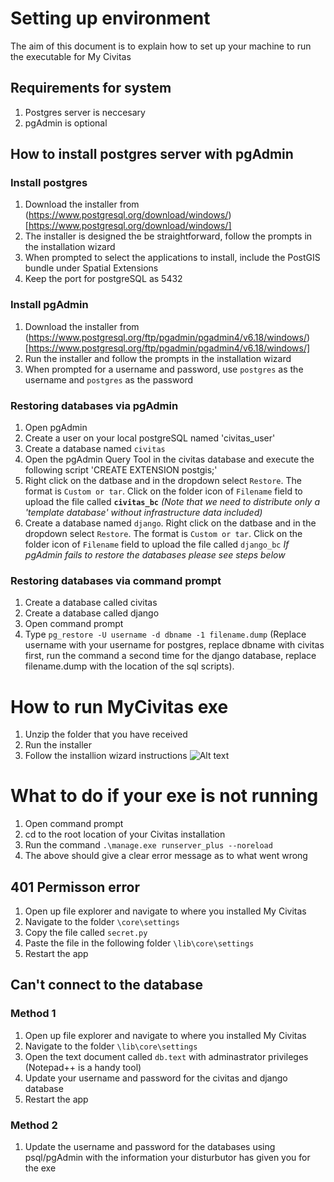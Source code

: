 # Setting up environment

The aim of this document is to explain how to set up your machine to run the executable for My Civitas

## Requirements for system
1. Postgres server is neccesary
2. pgAdmin is optional

## How to install postgres server with pgAdmin
### Install postgres
1. Download the installer from (https://www.postgresql.org/download/windows/)[https://www.postgresql.org/download/windows/] 
2. The installer is designed the be straightforward, follow the prompts in the installation wizard
3. When prompted to select the applications to install, include the PostGIS bundle under Spatial Extensions
4. Keep the port for postgreSQL as 5432

### Install pgAdmin
1. Download the installer from (https://www.postgresql.org/ftp/pgadmin/pgadmin4/v6.18/windows/)[https://www.postgresql.org/ftp/pgadmin/pgadmin4/v6.18/windows/]
2. Run the installer and follow the prompts in the installation wizard
3. When prompted for a username and password, use `postgres` as the username and `postgres` as the password 

### Restoring databases via pgAdmin
1. Open pgAdmin
2. Create a user on your local postgreSQL named 'civitas_user'
3. Create a database named `civitas`
4. Open the pgAdmin Query Tool in the civitas database and execute the following script 'CREATE EXTENSION postgis;'
5. Right click on the datbase and in the dropdown select `Restore`. The format is `Custom or tar`. Click on the folder icon of `Filename` field to upload the file called **`civitas_bc`** _(Note that we need to distribute only a 'template database' without infrastructure data included)_
7. Create a database named `django`. Right click on the datbase and in the dropdown select `Restore`. The format is `Custom or tar`. Click on the folder icon of `Filename` field to upload the file called `django_bc`
*If pgAdmin fails to restore the databases please see steps below*

### Restoring databases via command prompt
1. Create a database called civitas
2. Create a database called django
3. Open command prompt
4. Type `pg_restore -U username -d dbname -1 filename.dump` (Replace username with your username for postgres, replace dbname with civitas first, run the command a second time for the django database, replace filename.dump with the location of the sql scripts).

# How to run MyCivitas exe
1. Unzip the folder that you have received
2. Run the installer
3. Follow the installion wizard instructions
![Alt text](./documentation/setup2.png)

# What to do if your exe is not running
1. Open command prompt
2. cd to the root location of your Civitas installation
3. Run the command `.\manage.exe runserver_plus --noreload`
4. The above should give a clear error message as to what went wrong

## 401 Permisson error
1. Open up file explorer and navigate to where you installed My Civitas
2. Navigate to the folder `\core\settings`
3. Copy the file called `secret.py`
4. Paste the file in the following folder `\lib\core\settings`
5. Restart the app

## Can't connect to the database

### Method 1
1. Open up file explorer and navigate to where you installed My Civitas
2. Navigate to the folder `\lib\core\settings`
3. Open the text document called `db.text` with adminastrator privileges (Notepad++ is a handy tool)
4. Update your username and password for the civitas and django database
4. Restart the app

### Method 2
1. Update the username and password for the databases using psql/pgAdmin with the information your disturbutor has given you for the exe

